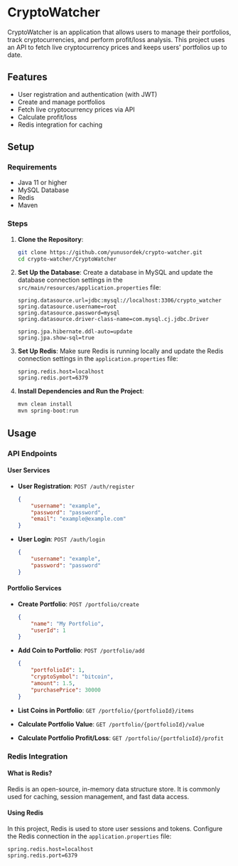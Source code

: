 # CryptoWatcher

CryptoWatcher is an application that allows users to manage their portfolios, track cryptocurrencies, and perform profit/loss analysis. This project uses an API to fetch live cryptocurrency prices and keeps users' portfolios up to date.

## Features

- User registration and authentication (with JWT)
- Create and manage portfolios
- Fetch live cryptocurrency prices via API
- Calculate profit/loss
- Redis integration for caching

## Setup

### Requirements

- Java 11 or higher
- MySQL Database
- Redis
- Maven

### Steps

1. **Clone the Repository**:
    ```bash
    git clone https://github.com/yunusordek/crypto-watcher.git
    cd crypto-watcher/CryptoWatcher
    ```

2. **Set Up the Database**:
    Create a database in MySQL and update the database connection settings in the `src/main/resources/application.properties` file:
    ```properties
    spring.datasource.url=jdbc:mysql://localhost:3306/crypto_watcher
    spring.datasource.username=root
    spring.datasource.password=mysql
    spring.datasource.driver-class-name=com.mysql.cj.jdbc.Driver

    spring.jpa.hibernate.ddl-auto=update
    spring.jpa.show-sql=true
    ```

3. **Set Up Redis**:
    Make sure Redis is running locally and update the Redis connection settings in the `application.properties` file:
    ```properties
    spring.redis.host=localhost
    spring.redis.port=6379
    ```

4. **Install Dependencies and Run the Project**:
    ```bash
    mvn clean install
    mvn spring-boot:run
    ```

## Usage

### API Endpoints

#### User Services

- **User Registration**: `POST /auth/register`
    ```json
    {
        "username": "example",
        "password": "password",
        "email": "example@example.com"
    }
    ```

- **User Login**: `POST /auth/login`
    ```json
    {
        "username": "example",
        "password": "password"
    }
    ```

#### Portfolio Services

- **Create Portfolio**: `POST /portfolio/create`
    ```json
    {
        "name": "My Portfolio",
        "userId": 1
    }
    ```

- **Add Coin to Portfolio**: `POST /portfolio/add`
    ```json
    {
        "portfolioId": 1,
        "cryptoSymbol": "bitcoin",
        "amount": 1.5,
        "purchasePrice": 30000
    }
    ```

- **List Coins in Portfolio**: `GET /portfolio/{portfolioId}/items`

- **Calculate Portfolio Value**: `GET /portfolio/{portfolioId}/value`

- **Calculate Portfolio Profit/Loss**: `GET /portfolio/{portfolioId}/profit`

### Redis Integration

#### What is Redis?

Redis is an open-source, in-memory data structure store. It is commonly used for caching, session management, and fast data access.

#### Using Redis

In this project, Redis is used to store user sessions and tokens. Configure the Redis connection in the `application.properties` file:
```properties
spring.redis.host=localhost
spring.redis.port=6379
